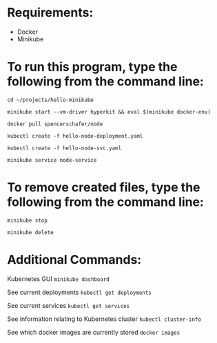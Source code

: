 # Requirements:
- Docker
- Minikube

# To run this program, type the following from the command line:
`cd ~/projects/hello-minikube`

`minikube start --vm-driver hyperkit && eval $(minikube docker-env)`

`docker pull spencerschafer/node`

`kubectl create -f hello-node-deployment.yaml`

`kubectl create -f hello-node-svc.yaml`

`minikube service node-service`

# To remove created files, type the following from the command line:
`minikube stop`

`minikube delete`

# Additional Commands:

Kubernetes GUI
`minikube dashboard`

See current deployments
`kubectl get deployments`

See current services
`kubectl get services`

See information relating to Kubernetes cluster
`kubectl cluster-info`

See which docker images are currently stored
`docker images`
